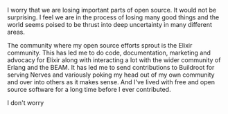 I worry that we are losing important parts of open source. It would not be surprising. I feel we are in the process of losing many good things and the world seems poised to be thrust into deep uncertainty in many different areas.

The community where my open source efforts sprout is the Elixir community. This has led me to do code, documentation, marketing and advocacy for Elixir along with interacting a lot with the wider community of Erlang and the BEAM. It has led me to send contributions to Buildroot for serving Nerves and variously poking my head out of my own community and over into others as it makes sense. And I've lived with free and open source software for a long time before I ever contributed.

I don't worry